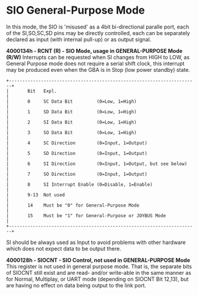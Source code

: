 # SIO General-Purpose Mode


In this mode, the SIO is \'misused\' as a 4bit bi-directional paralle
port, each of the SI,SO,SC,SD pins may be directly controlled, each can
be separately declared as input (with internal pull-up) or as output
signal.

**4000134h - RCNT (R) - SIO Mode, usage in GENERAL-PURPOSE Mode (R/W)**
Interrupts can be requested when SI changes from HIGH to LOW, as General
Purpose mode does not require a serial shift clock, this interrupt may
be produced even when the GBA is in Stop (low power standby) state.

```
+-----------------------------------------------------------------------+
|       Bit   Expl.                                                     |
|       0     SC Data Bit         (0=Low, 1=High)                       |
|       1     SD Data Bit         (0=Low, 1=High)                       |
|       2     SI Data Bit         (0=Low, 1=High)                       |
|       3     SO Data Bit         (0=Low, 1=High)                       |
|       4     SC Direction        (0=Input, 1=Output)                   |
|       5     SD Direction        (0=Input, 1=Output)                   |
|       6     SI Direction        (0=Input, 1=Output, but see below)    |
|       7     SO Direction        (0=Input, 1=Output)                   |
|       8     SI Interrupt Enable (0=Disable, 1=Enable)                 |
|       9-13  Not used                                                  |
|       14    Must be "0" for General-Purpose Mode                      |
|       15    Must be "1" for General-Purpose or JOYBUS Mode            |
+-----------------------------------------------------------------------+
```

SI should be always used as Input to avoid problems with other hardware
which does not expect data to be output there.

**4000128h - SIOCNT - SIO Control, not used in GENERAL-PURPOSE Mode**
This register is not used in general purpose mode. That is, the separate
bits of SIOCNT still exist and are read- and/or write-able in the same
manner as for Normal, Multiplay, or UART mode (depending on SIOCNT Bit
12,13), but are having no effect on data being output to the link port.



